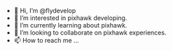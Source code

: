 - 👋 Hi, I’m @flydevelop
- 👀 I’m interested in pixhawk developing.
- 🌱 I’m currently learning about pixhawk.
- 💞️ I’m looking to collaborate on pixhawk experiences.
- 📫 How to reach me ...

<!---
flydevelop/flydevelop is a ✨ special ✨ repository because its `README.md` (this file) appears on your GitHub profile.
You can click the Preview link to take a look at your changes.
--->
